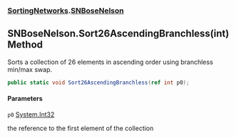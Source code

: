 ### [SortingNetworks](SortingNetworks.md 'SortingNetworks').[SNBoseNelson](SortingNetworks.SNBoseNelson.md 'SortingNetworks.SNBoseNelson')

## SNBoseNelson.Sort26AscendingBranchless(int) Method

Sorts a collection of 26 elements in ascending order using branchless min/max swap.

```csharp
public static void Sort26AscendingBranchless(ref int p0);
```
#### Parameters

<a name='SortingNetworks.SNBoseNelson.Sort26AscendingBranchless(int).p0'></a>

`p0` [System.Int32](https://docs.microsoft.com/en-us/dotnet/api/System.Int32 'System.Int32')

the reference to the first element of the collection